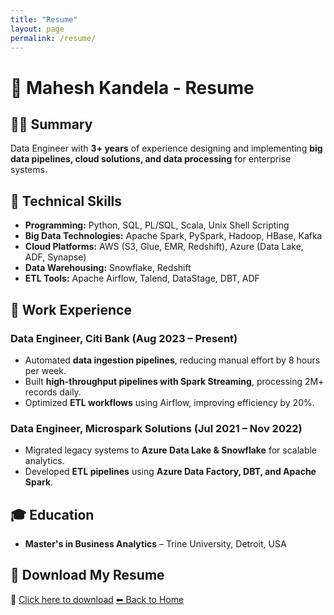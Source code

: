 ```yaml
---
title: "Resume"
layout: page
permalink: /resume/
---
```


# 📄 Mahesh Kandela - Resume  

## 👨‍💻 **Summary**  
Data Engineer with **3+ years** of experience designing and implementing **big data pipelines, cloud solutions, and data processing** for enterprise systems.  

## 📌 **Technical Skills**  
- **Programming:** Python, SQL, PL/SQL, Scala, Unix Shell Scripting  
- **Big Data Technologies:** Apache Spark, PySpark, Hadoop, HBase, Kafka  
- **Cloud Platforms:** AWS (S3, Glue, EMR, Redshift), Azure (Data Lake, ADF, Synapse)  
- **Data Warehousing:** Snowflake, Redshift  
- **ETL Tools:** Apache Airflow, Talend, DataStage, DBT, ADF  

## 💼 **Work Experience**  

### Data Engineer, Citi Bank (Aug 2023 – Present)  
- Automated **data ingestion pipelines**, reducing manual effort by 8 hours per week.  
- Built **high-throughput pipelines with Spark Streaming**, processing 2M+ records daily.  
- Optimized **ETL workflows** using Airflow, improving efficiency by 20%.  

### Data Engineer, Microspark Solutions (Jul 2021 – Nov 2022)  
- Migrated legacy systems to **Azure Data Lake & Snowflake** for scalable analytics.  
- Developed **ETL pipelines** using **Azure Data Factory, DBT, and Apache Spark**.  

## 🎓 **Education**  
- **Master's in Business Analytics** – Trine University, Detroit, USA  

## 📄 **Download My Resume**  
📍 [Click here to download](./MAHESH-KANDELA-Resume-2025.pdf)
[⬅ Back to Home](./)
